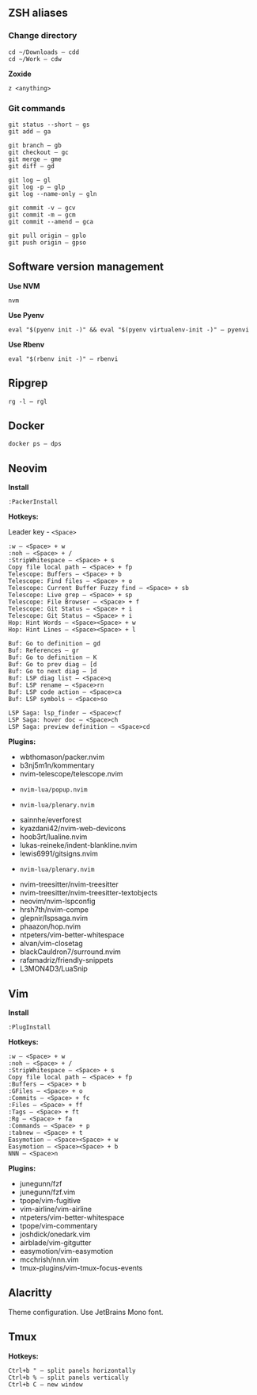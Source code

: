 ## ZSH aliases

### Change directory

```
cd ~/Downloads – cdd
cd ~/Work – cdw
```

**Zoxide**

```
z <anything>
```

### Git commands

```
git status --short – gs
git add – ga
```

```
git branch – gb
git checkout – gc
git merge – gme
git diff – gd
```

```
git log – gl
git log -p – glp
git log --name-only – gln
```

```
git commit -v – gcv
git commit -m – gcm
git commit --amend – gca
```

```
git pull origin – gplo
git push origin – gpso
```

## Software version management

**Use NVM**

```
nvm
```

**Use Pyenv**

```
eval "$(pyenv init -)" && eval "$(pyenv virtualenv-init -)" – pyenvi
```

**Use Rbenv**

```
eval "$(rbenv init -)" – rbenvi
```


## Ripgrep

```
rg -l – rgl
```


## Docker

```
docker ps – dps
```


## Neovim

**Install**

```
:PackerInstall
```

**Hotkeys:**

Leader key - ```<Space>```

```
:w – <Space> + w
:noh – <Space> + /
:StripWhitespace – <Space> + s
Copy file local path – <Space> + fp
Telescope: Buffers – <Space> + b
Telescope: Find files – <Space> + o
Telescope: Current Buffer Fuzzy find – <Space> + sb
Telescope: Live grep – <Space> + sp
Telescope: File Browser – <Space> + f
Telescope: Git Status – <Space> + i
Telescope: Git Status – <Space> + i
Hop: Hint Words – <Space><Space> + w
Hop: Hint Lines – <Space><Space> + l

Buf: Go to definition – gd
Buf: References – gr
Buf: Go to definition – K
Buf: Go to prev diag – [d
Buf: Go to next diag – ]d
Buf: LSP diag list – <Space>q
Buf: LSP rename – <Space>rn
Buf: LSP code action – <Space>ca
Buf: LSP symbols – <Space>so

LSP Saga: lsp_finder – <Space>cf
LSP Saga: hover doc – <Space>ch
LSP Saga: preview definition – <Space>cd
```

**Plugins:**

  - wbthomason/packer.nvim
  - b3nj5m1n/kommentary
  - nvim-telescope/telescope.nvim
  -     nvim-lua/popup.nvim
  -     nvim-lua/plenary.nvim
  - sainnhe/everforest
  - kyazdani42/nvim-web-devicons
  - hoob3rt/lualine.nvim
  - lukas-reineke/indent-blankline.nvim
  - lewis6991/gitsigns.nvim
  -     nvim-lua/plenary.nvim
  - nvim-treesitter/nvim-treesitter
  - nvim-treesitter/nvim-treesitter-textobjects
  - neovim/nvim-lspconfig
  - hrsh7th/nvim-compe
  - glepnir/lspsaga.nvim
  - phaazon/hop.nvim
  - ntpeters/vim-better-whitespace
  - alvan/vim-closetag
  - blackCauldron7/surround.nvim
  - rafamadriz/friendly-snippets
  - L3MON4D3/LuaSnip

## Vim

**Install**

```
:PlugInstall
```

**Hotkeys:**

```
:w – <Space> + w
:noh – <Space> + /
:StripWhitespace – <Space> + s
Copy file local path – <Space> + fp
:Buffers – <Space> + b
:GFiles – <Space> + o
:Commits – <Space> + fc
:Files – <Space> + ff
:Tags – <Space> + ft
:Rg – <Space> + fa
:Commands – <Space> + p
:tabnew – <Space> + t
Easymotion – <Space><Space> + w
Easymotion – <Space><Space> + b
NNN – <Space>n
```

**Plugins:**

  - junegunn/fzf
  - junegunn/fzf.vim
  - tpope/vim-fugitive
  - vim-airline/vim-airline
  - ntpeters/vim-better-whitespace
  - tpope/vim-commentary
  - joshdick/onedark.vim
  - airblade/vim-gitgutter
  - easymotion/vim-easymotion
  - mcchrish/nnn.vim
  - tmux-plugins/vim-tmux-focus-events


## Alacritty

Theme configuration. Use JetBrains Mono font.


## Tmux

**Hotkeys:**

```
Ctrl+b " – split panels horizontally
Ctrl+b % – split panels vertically
Ctrl+b C – new window
```
